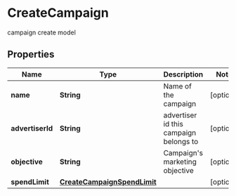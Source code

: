 

# CreateCampaign

campaign create model

## Properties

Name | Type | Description | Notes
------------ | ------------- | ------------- | -------------
**name** | **String** | Name of the campaign |  [optional]
**advertiserId** | **String** | advertiser id this campaign belongs to |  [optional]
**objective** | **String** | Campaign&#39;s marketing objective |  [optional]
**spendLimit** | [**CreateCampaignSpendLimit**](CreateCampaignSpendLimit.md) |  |  [optional]



